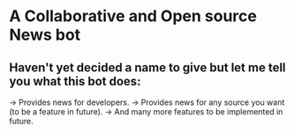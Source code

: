 # A Collaborative and Open source News bot

## Haven't yet decided a name to give but let me tell you what this bot does:

-> Provides news for developers.
-> Provides news for any source you want (to be a feature in future).
-> And many more features to be implemented in future.
